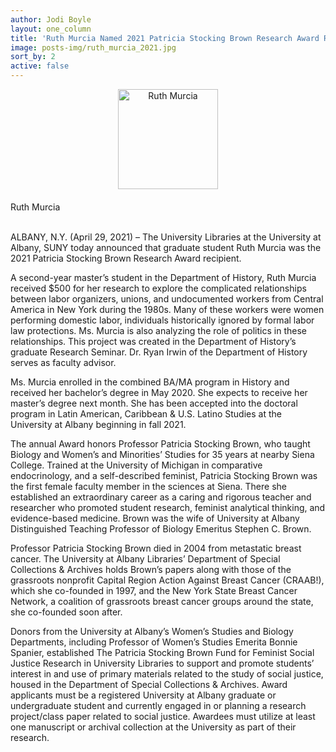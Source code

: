 ```yaml
---
author: Jodi Boyle
layout: one_column
title: 'Ruth Murcia Named 2021 Patricia Stocking Brown Research Award Recipient'
image: posts-img/ruth_murcia_2021.jpg
sort_by: 2
active: false
---
```


<div class="entry-body">

 <div class="row">
  <div class="col-12">
    <div class="">
      <img src="{{ site.url }}/posts-img/ruth_murcia_2021.jpg" alt="Ruth Murcia" style="text-align: center; display: block; margin: 0 auto 20px;" width="160">
	    <div class="caption text-center">Ruth Murcia</div>
    </div>
  </div>
  
<br/>
<p>ALBANY, N.Y. (April 29, 2021) – The University Libraries at the University at Albany, SUNY today announced that graduate student Ruth Murcia was the 2021 Patricia Stocking Brown Research Award recipient.</p>
<p>A second-year master’s student in the Department of History, Ruth Murcia received $500 for her research to explore the complicated relationships between labor organizers, unions, and undocumented workers from Central America in New York during the 1980s. Many of these workers were women performing domestic labor, individuals historically ignored by formal labor law protections. Ms. Murcia is also analyzing the role of politics in these relationships. This project was created in the Department of History’s graduate Research Seminar. Dr. Ryan Irwin of the Department of History serves as faculty advisor. </p>
<p>Ms. Murcia enrolled in the combined BA/MA program in History and received her bachelor’s degree in May 2020. She expects to receive her master’s degree next month. She has been accepted into the doctoral program in Latin American, Caribbean & U.S. Latino Studies at the University at Albany beginning in fall 2021.</p>
<p>The annual Award honors Professor Patricia Stocking Brown, who taught Biology and Women’s and Minorities’ Studies for 35 years at nearby Siena College. Trained at the University of Michigan in comparative endocrinology, and a self-described feminist, Patricia Stocking Brown was the first female faculty member in the sciences at Siena. There she established an extraordinary career as a caring and rigorous teacher and researcher who promoted student research, feminist analytical thinking, and evidence-based medicine. Brown was the wife of University at Albany Distinguished Teaching Professor of Biology Emeritus Stephen C. Brown.</p>
<p>Professor Patricia Stocking Brown died in 2004 from metastatic breast cancer. The University at Albany Libraries’ Department of Special Collections & Archives holds Brown’s papers along with those of the grassroots nonprofit Capital Region Action Against Breast Cancer (CRAAB!), which she co-founded in 1997, and the New York State Breast Cancer Network, a coalition of grassroots breast cancer groups around the state, she co-founded soon after.</p>
<p>Donors from the University at Albany’s Women’s Studies and Biology Departments, including Professor of Women’s Studies Emerita Bonnie Spanier, established The Patricia Stocking Brown Fund for Feminist Social Justice Research in University Libraries to support and promote students’ interest in and use of primary materials related to the study of social justice, housed in the Department of Special Collections & Archives. Award applicants must be a registered University at Albany graduate or undergraduate student and currently engaged in or planning a research project/class paper related to social justice. Awardees must utilize at least one manuscript or archival collection at the University as part of their research. </p>

</div>